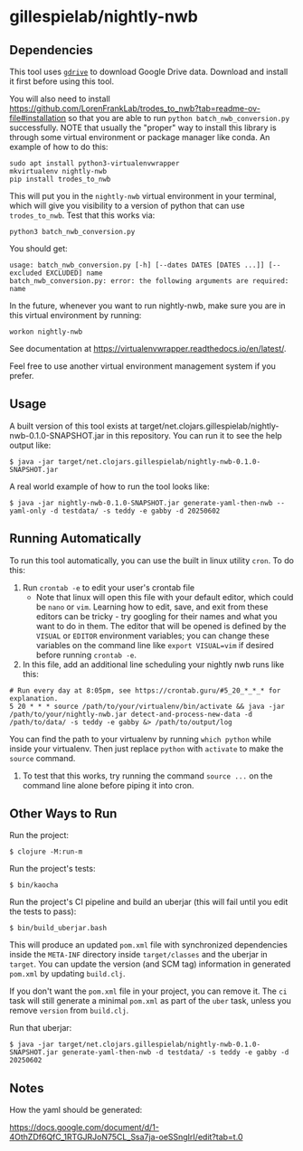 # gillespielab/nightly-nwb

## Dependencies

This tool uses [`gdrive`](https://github.com/glotlabs/gdrive) to download Google
Drive data.  Download and install it first before using this tool.

You will also need to install
https://github.com/LorenFrankLab/trodes_to_nwb?tab=readme-ov-file#installation
so that you are able to run `python batch_nwb_conversion.py` successfully.
NOTE that usually the "proper" way to install this library is through some
virtual environment or package manager like conda.  An example of how to do this:

```
sudo apt install python3-virtualenvwrapper
mkvirtualenv nightly-nwb
pip install trodes_to_nwb
```

This will put you in the `nightly-nwb` virtual environment in your terminal, which will give you visibility to a version of python that can use `trodes_to_nwb`.  Test that this works via:

```
python3 batch_nwb_conversion.py
```

You should get:

```
usage: batch_nwb_conversion.py [-h] [--dates DATES [DATES ...]] [--excluded EXCLUDED] name
batch_nwb_conversion.py: error: the following arguments are required: name
```

In the future, whenever you want to run nightly-nwb, make sure you are in this
virtual environment by running:

```
workon nightly-nwb
```

See documentation at https://virtualenvwrapper.readthedocs.io/en/latest/.

Feel free to use another virtual environment management system if you prefer.

## Usage

A built version of this tool exists at
target/net.clojars.gillespielab/nightly-nwb-0.1.0-SNAPSHOT.jar in this repository.
You can run it to see the help output like:

    $ java -jar target/net.clojars.gillespielab/nightly-nwb-0.1.0-SNAPSHOT.jar

A real world example of how to run the tool looks like:

    $ java -jar nightly-nwb-0.1.0-SNAPSHOT.jar generate-yaml-then-nwb --yaml-only -d testdata/ -s teddy -e gabby -d 20250602

## Running Automatically

To run this tool automatically, you can use the built in linux utility `cron`.
To do this:

1. Run `crontab -e` to edit your user's crontab file
   - Note that linux will open this file with your default editor, which could
     be `nano` or `vim`.
     Learning how to edit, save, and exit from these editors can be tricky - try
     googling for their names and what you want to do in them.
     The editor that will be opened is defined by the `VISUAL` or `EDITOR`
     environment variables; you can change these variables on the command line
     like `export VISUAL=vim` if desired before running `crontab -e`.
1. In this file, add an additional line scheduling your nightly nwb runs like this:

```
# Run every day at 8:05pm, see https://crontab.guru/#5_20_*_*_* for explanation.
5 20 * * * source /path/to/your/virtualenv/bin/activate && java -jar /path/to/your/nightly-nwb.jar detect-and-process-new-data -d /path/to/data/ -s teddy -e gabby &> /path/to/output/log
```

You can find the path to your virtualenv by running `which python` while inside
your virtualenv.
Then just replace `python` with `activate` to make the `source` command.

1. To test that this works, try running the command `source ...` on the command
   line alone before piping it into cron.


## Other Ways to Run

Run the project:

    $ clojure -M:run-m

Run the project's tests:

    $ bin/kaocha

Run the project's CI pipeline and build an uberjar (this will fail until you
edit the tests to pass):

    $ bin/build_uberjar.bash

This will produce an updated `pom.xml` file with synchronized dependencies
inside the `META-INF` directory inside `target/classes` and the uberjar in
`target`.
You can update the version (and SCM tag) information in generated `pom.xml` by
updating `build.clj`.

If you don't want the `pom.xml` file in your project, you can remove it.
The `ci` task will still generate a minimal `pom.xml` as part of the `uber`
task, unless you remove `version` from `build.clj`.

Run that uberjar:

    $ java -jar target/net.clojars.gillespielab/nightly-nwb-0.1.0-SNAPSHOT.jar generate-yaml-then-nwb -d testdata/ -s teddy -e gabby -d 20250602

## Notes

How the yaml should be generated:

https://docs.google.com/document/d/1-4OthZDf6QfC_1RTGJRJoN75CL_Ssa7ja-oeSSngIrI/edit?tab=t.0
